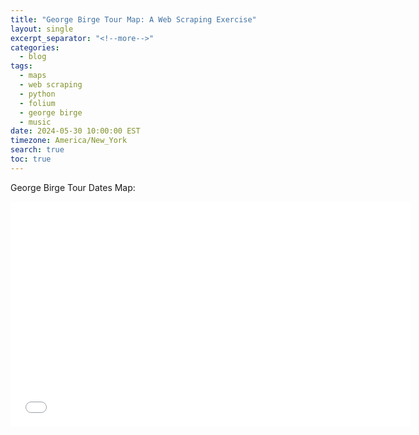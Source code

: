 ```yaml
---
title: "George Birge Tour Map: A Web Scraping Exercise"
layout: single
excerpt_separator: "<!--more-->"
categories:
  - blog
tags:
  - maps
  - web scraping
  - python
  - folium
  - george birge
  - music
date: 2024-05-30 10:00:00 EST
timezone: America/New_York
search: true
toc: true
---
```


George Birge Tour Dates Map:

<iframe src="/assets/maps/map_GB.html" frameborder="0" width="640" height="360" allow="autoplay"></iframe>

